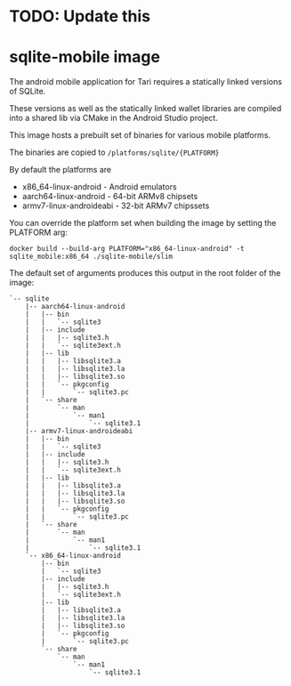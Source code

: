 # TODO: Update this

# sqlite-mobile image

The android mobile application for Tari requires a statically linked versions of SQLite.

These versions as well as the statically linked wallet libraries are compiled into a shared lib via CMake in the Android Studio project.

This image hosts a prebuilt set of binaries for various mobile platforms.

The binaries are copied to `/platforms/sqlite/{PLATFORM}`

By default the platforms are

* x86_64-linux-android - Android emulators
* aarch64-linux-android - 64-bit ARMv8 chipsets
* armv7-linux-androideabi - 32-bit ARMv7 chipssets

You can override the platform set when building the image by setting the PLATFORM arg:

`docker build --build-arg PLATFORM="x86_64-linux-android" -t sqlite_mobile:x86_64 ./sqlite-mobile/slim`

The default set of arguments produces this output in the root folder of the image:

```
`-- sqlite
    |-- aarch64-linux-android
    |   |-- bin
    |   |   `-- sqlite3
    |   |-- include
    |   |   |-- sqlite3.h
    |   |   `-- sqlite3ext.h
    |   |-- lib
    |   |   |-- libsqlite3.a
    |   |   |-- libsqlite3.la
    |   |   |-- libsqlite3.so
    |   |   `-- pkgconfig
    |   |       `-- sqlite3.pc
    |   `-- share
    |       `-- man
    |           `-- man1
    |               `-- sqlite3.1
    |-- armv7-linux-androideabi
    |   |-- bin
    |   |   `-- sqlite3
    |   |-- include
    |   |   |-- sqlite3.h
    |   |   `-- sqlite3ext.h
    |   |-- lib
    |   |   |-- libsqlite3.a
    |   |   |-- libsqlite3.la
    |   |   |-- libsqlite3.so
    |   |   `-- pkgconfig
    |   |       `-- sqlite3.pc
    |   `-- share
    |       `-- man
    |           `-- man1
    |               `-- sqlite3.1
    `-- x86_64-linux-android
        |-- bin
        |   `-- sqlite3
        |-- include
        |   |-- sqlite3.h
        |   `-- sqlite3ext.h
        |-- lib
        |   |-- libsqlite3.a
        |   |-- libsqlite3.la
        |   |-- libsqlite3.so
        |   `-- pkgconfig
        |       `-- sqlite3.pc
        `-- share
            `-- man
                `-- man1
                    `-- sqlite3.1
```

